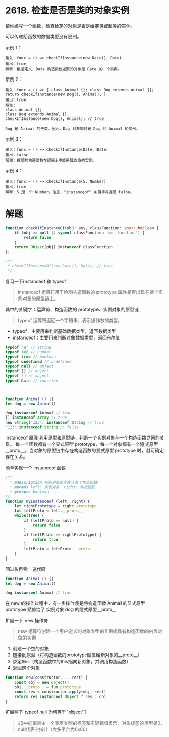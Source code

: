 # 2618. 检查是否是类的对象实例

请你编写一个函数，检查给定的对象是否是给定类或超类的实例。

可以传递给函数的数据类型没有限制。

示例 1：
```
输入：func = () => checkIfInstance(new Date(), Date)
输出：true
解释：根据定义，Date 构造函数返回的对象是 Date 的一个实例。
```
示例 2：
```
输入：func = () => { class Animal {}; class Dog extends Animal {}; return checkIfInstance(new Dog(), Animal); }
输出：true
解释：
class Animal {};
class Dog extends Animal {};
checkIfInstance(new Dog(), Animal); // true

Dog 是 Animal 的子类。因此，Dog 对象同时是 Dog 和 Animal 的实例。
```
示例 3：
```
输入：func = () => checkIfInstance(Date, Date)
输出：false
解释：日期的构造函数在逻辑上不能是其自身的实例。
```
示例 4：
```
输入：func = () => checkIfInstance(5, Number)
输出：true
解释：5 是一个 Number。注意，"instanceof" 关键字将返回 false。

```


# 解题
```ts
function checkIfInstanceOf(obj: any, classFunction: any): boolean {
    if (obj == null || typeof classFunction !== 'function') {
        return false
    }
    return Object(obj) instanceof classFunction
};

/**
 * checkIfInstanceOf(new Date(), Date); // true
 */
```

复习一下instanceof 和 typeof

> instanceof 运算符用于检测构造函数的 prototype 属性是否出现在某个实例对象的原型链上。

其中的关键字：运算符、构造函数的 prototype、实例对象的原型链

> typeof 运算符返回一个字符串，表示操作数的类型。

- typeof：主要用来判断基础数据类型，返回数据类型
- instanceof：主要用来判断对象数据类型，返回布尔值

```js
typeof 'a' // string
typeof 100 // number
typeof true // boolean
typeof undefined // undefined
typeof null // object
typeof {} // object
typeof [] // object
typeof Date // function



function Animal () {}
let dog = new Animal()

dog instanceof Animal // true
[] instanceof Array // true
new String('123') instanceof String // true
'123' instanceof String // false

```

instanceof 原理
利用原型和原型链，判断一个实例对象与一个构造函数之间的关系。
每一个函数都有一个显式原型 prototype，每一个对象都有一个隐式原型__proto__。当对象的原型链中存在构造函数的显式原型 prototype 时，就可确定存在关系。

简单实现一个 instanceof 函数
```js
/**
  * @description 判断对象是否属于某个构造函数
  * @prams left: 实例对象  right: 构造函数
  * @return boolean
*/
function myInstanceof (left, right) {
    let rightPrototype = right.prototype
    let leftProto = left.__proto__
    while(true) {
        if (leftProto == null) {
            return false
        }
        if (leftProto == rightPrototype) {
            return true
        }
        leftProto = leftProto.__proto__
    }
}
```
回过头再看一遍代码

```js
function Animal () {}
let dog = new Animal()

dog instanceof Animal // true

```
在 new 的操作过程中，有一步操作便是将构造函数 Animal 的显式原型 prototype 赋值给了 实例对象 dog 的隐式原型__proto__

扩展一下 new 操作符
> new 运算符创建一个用户定义的对象类型的实例或具有构造函数的内置对象的实例
1. 创建一个空的对象
1. 链接到原型（将构造函数的prototype赋值给新对象的__proto__）
1. 绑定this（构造函数中的this指向新对象，并调用构造函数）
1. 返回这个对象

```js
function new(constructor, ...rest) {
    const obj = new Object()
    obj.__proto__ = fun.prototype
    const res = constructor.apply(obj, rest)
    return res instanceof Object ? res : obj
}
```

扩展两下
typeof null 为何等于 'object'？
> JS中的值是由一个表示类型的标签和实际数值表示，对象标签的类型是0，null代表空指针（大多平台为0x00）